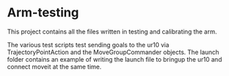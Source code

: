 # Arm-testing
This project contains all the files written in testing and calibrating the arm.

The various test scripts test sending goals to the ur10 via TrajectoryPointAction and the MoveGroupCommander objects.
The launch folder contains an example of writing the launch file to bringup the ur10 and connect moveit at the same time.
